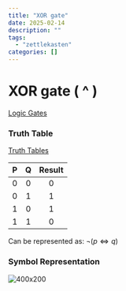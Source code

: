 ```yaml
---
title: "XOR gate"
date: 2025-02-14
description: ""
tags: 
  - "zettlekasten"
categories: []
---
```


# XOR gate ( ^ )
[Logic Gates](Logic%20Gates.md)

### Truth Table 
[Truth Tables](Truth%20Tables.md)

| P | Q | Result |
| :-: | :-: | :-: |
|0|0|0|
|0|1|1|
|1|0|1|
|1|1|0|

Can be represented as: $\lnot (p \Leftrightarrow q)$

### Symbol Representation
![ 400x200](XOR_GATE.png%20)
